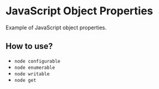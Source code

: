 # JavaScript Object Properties

Example of JavaScript object properties.

## How to use?

+ `node configurable`
+ `node enumerable`
+ `node writable`
+ `node get`